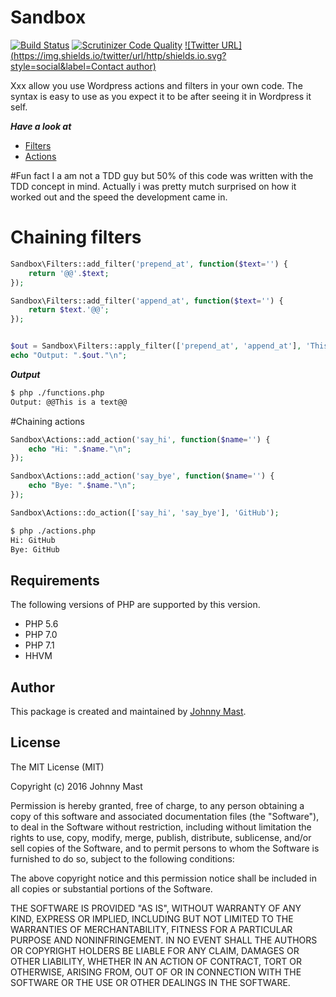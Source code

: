 # Sandbox
[![Build Status](https://travis-ci.org/johnnymast/Sandbox.svg?branch=master)](https://travis-ci.org/johnnymast/Sandbox)
[![Scrutinizer Code Quality](https://scrutinizer-ci.com/g/johnnymast/Sandbox/badges/quality-score.png?b=master)](https://scrutinizer-ci.com/g/johnnymast/Sandbox/?branch=master)
[![Twitter URL](https://img.shields.io/twitter/url/http/shields.io.svg?style=social&label=Contact author)](https://twitter.com/intent/tweet?text=@mastjohnny)

Xxx allow you use Wordpress actions and filters in your own code. The syntax is easy to use as you expect it to be after seeing it in Wordpress it self.

***Have a look at***
* [Filters](FILTERS.md)
* [Actions](ACTIONS.md)

#Fun fact
I a am not a TDD guy but 50% of this code was written with the TDD concept in mind. Actually i was pretty mutch surprised on how it worked out and the speed the development came in.

# Chaining filters

```php
Sandbox\Filters::add_filter('prepend_at', function($text='') {
    return '@@'.$text;
});

Sandbox\Filters::add_filter('append_at', function($text='') {
    return $text.'@@';
});


$out = Sandbox\Filters::apply_filter(['prepend_at', 'append_at'], 'This is a text');
echo "Output: ".$out."\n";
```

***Output***

```bash
$ php ./functions.php
Output: @@This is a text@@

```

#Chaining actions

```php
Sandbox\Actions::add_action('say_hi', function($name='') {
    echo "Hi: ".$name."\n";
});

Sandbox\Actions::add_action('say_bye', function($name='') {
    echo "Bye: ".$name."\n";
});

Sandbox\Actions::do_action(['say_hi', 'say_bye'], 'GitHub');
```

```bash
$ php ./actions.php
Hi: GitHub
Bye: GitHub
```

## Requirements

The following versions of PHP are supported by this version.

+ PHP 5.6
+ PHP 7.0
+ PHP 7.1
+ HHVM

## Author

This package is created and maintained by [Johnny Mast](https://github.com/johnnymast).

## License

The MIT License (MIT)

Copyright (c) 2016 Johnny Mast

Permission is hereby granted, free of charge, to any person obtaining a copy
of this software and associated documentation files (the "Software"), to deal
in the Software without restriction, including without limitation the rights
to use, copy, modify, merge, publish, distribute, sublicense, and/or sell
copies of the Software, and to permit persons to whom the Software is
furnished to do so, subject to the following conditions:

The above copyright notice and this permission notice shall be included in all
copies or substantial portions of the Software.

THE SOFTWARE IS PROVIDED "AS IS", WITHOUT WARRANTY OF ANY KIND, EXPRESS OR
IMPLIED, INCLUDING BUT NOT LIMITED TO THE WARRANTIES OF MERCHANTABILITY,
FITNESS FOR A PARTICULAR PURPOSE AND NONINFRINGEMENT. IN NO EVENT SHALL THE
AUTHORS OR COPYRIGHT HOLDERS BE LIABLE FOR ANY CLAIM, DAMAGES OR OTHER
LIABILITY, WHETHER IN AN ACTION OF CONTRACT, TORT OR OTHERWISE, ARISING FROM,
OUT OF OR IN CONNECTION WITH THE SOFTWARE OR THE USE OR OTHER DEALINGS IN THE
SOFTWARE.

